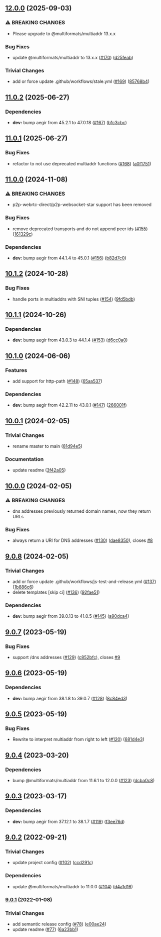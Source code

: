 ## [12.0.0](https://github.com/multiformats/js-multiaddr-to-uri/compare/v11.0.2...v12.0.0) (2025-09-03)

### ⚠ BREAKING CHANGES

* Please upgrade to @multiformats/multiaddr 13.x.x

### Bug Fixes

* update @multiformats/multiaddr to 13.x.x ([#170](https://github.com/multiformats/js-multiaddr-to-uri/issues/170)) ([d25feab](https://github.com/multiformats/js-multiaddr-to-uri/commit/d25feab54be04dd7a2f6964daf190f3e82df9acc))

### Trivial Changes

* add or force update .github/workflows/stale.yml ([#169](https://github.com/multiformats/js-multiaddr-to-uri/issues/169)) ([85768b4](https://github.com/multiformats/js-multiaddr-to-uri/commit/85768b454ab3cdd918f9f1bf16d9b755690d3bf6))

## [11.0.2](https://github.com/multiformats/js-multiaddr-to-uri/compare/v11.0.1...v11.0.2) (2025-06-27)

### Dependencies

* **dev:** bump aegir from 45.2.1 to 47.0.18 ([#167](https://github.com/multiformats/js-multiaddr-to-uri/issues/167)) ([b1c3cbc](https://github.com/multiformats/js-multiaddr-to-uri/commit/b1c3cbc8d73259244d42106d949ef5d9e198111a))

## [11.0.1](https://github.com/multiformats/js-multiaddr-to-uri/compare/v11.0.0...v11.0.1) (2025-06-27)

### Bug Fixes

* refactor to not use deprecated multiaddr functions ([#168](https://github.com/multiformats/js-multiaddr-to-uri/issues/168)) ([a0f1751](https://github.com/multiformats/js-multiaddr-to-uri/commit/a0f1751e6f24fb1997814816138347feec16432d))

## [11.0.0](https://github.com/multiformats/js-multiaddr-to-uri/compare/v10.1.2...v11.0.0) (2024-11-08)

### ⚠ BREAKING CHANGES

* p2p-webrtc-direct/p2p-websocket-star support has been removed

### Bug Fixes

* remove deprecated transports and do not append peer ids ([#155](https://github.com/multiformats/js-multiaddr-to-uri/issues/155)) ([161329c](https://github.com/multiformats/js-multiaddr-to-uri/commit/161329ca991cf967a60762b41535e16d0282a70b))

### Dependencies

* **dev:** bump aegir from 44.1.4 to 45.0.1 ([#156](https://github.com/multiformats/js-multiaddr-to-uri/issues/156)) ([b82d7c0](https://github.com/multiformats/js-multiaddr-to-uri/commit/b82d7c0133abf5fe63bfdba1a6cc37aab61fc3ca))

## [10.1.2](https://github.com/multiformats/js-multiaddr-to-uri/compare/v10.1.1...v10.1.2) (2024-10-28)

### Bug Fixes

* handle ports in multiaddrs with SNI tuples ([#154](https://github.com/multiformats/js-multiaddr-to-uri/issues/154)) ([9fd5bdb](https://github.com/multiformats/js-multiaddr-to-uri/commit/9fd5bdbd74f63e61109fe7183bf75f8c69aa357a))

## [10.1.1](https://github.com/multiformats/js-multiaddr-to-uri/compare/v10.1.0...v10.1.1) (2024-10-26)

### Dependencies

* **dev:** bump aegir from 43.0.3 to 44.1.4 ([#153](https://github.com/multiformats/js-multiaddr-to-uri/issues/153)) ([d6cc0a0](https://github.com/multiformats/js-multiaddr-to-uri/commit/d6cc0a0ac4d172b4fcdba842b4cf28baeab60785))

## [10.1.0](https://github.com/multiformats/js-multiaddr-to-uri/compare/v10.0.1...v10.1.0) (2024-06-06)


### Features

* add support for http-path ([#148](https://github.com/multiformats/js-multiaddr-to-uri/issues/148)) ([65aa537](https://github.com/multiformats/js-multiaddr-to-uri/commit/65aa5376e45cdec80e4bcc8008cb9c63abd1db25))


### Dependencies

* **dev:** bump aegir from 42.2.11 to 43.0.1 ([#147](https://github.com/multiformats/js-multiaddr-to-uri/issues/147)) ([266001f](https://github.com/multiformats/js-multiaddr-to-uri/commit/266001f8f6e56a542eb7225f1fb95b48199aeebf))

## [10.0.1](https://github.com/multiformats/js-multiaddr-to-uri/compare/v10.0.0...v10.0.1) (2024-02-05)


### Trivial Changes

* rename master to main ([81d94e5](https://github.com/multiformats/js-multiaddr-to-uri/commit/81d94e52582ecaeeab5513ffa68ad305f9e73b47))


### Documentation

* update readme ([3f42a05](https://github.com/multiformats/js-multiaddr-to-uri/commit/3f42a05e56fa7062dbee777bec00fb5ee136b2e5))

## [10.0.0](https://github.com/multiformats/js-multiaddr-to-uri/compare/v9.0.8...v10.0.0) (2024-02-05)


### ⚠ BREAKING CHANGES

* dns addresses previously returned domain names, now they return URLs

### Bug Fixes

* always return a URI for DNS addresses ([#130](https://github.com/multiformats/js-multiaddr-to-uri/issues/130)) ([dae8350](https://github.com/multiformats/js-multiaddr-to-uri/commit/dae835053d4e9e0f4ce4dab57e98b4d996999653)), closes [#8](https://github.com/multiformats/js-multiaddr-to-uri/issues/8)

## [9.0.8](https://github.com/multiformats/js-multiaddr-to-uri/compare/v9.0.7...v9.0.8) (2024-02-05)


### Trivial Changes

* add or force update .github/workflows/js-test-and-release.yml ([#137](https://github.com/multiformats/js-multiaddr-to-uri/issues/137)) ([1b886c6](https://github.com/multiformats/js-multiaddr-to-uri/commit/1b886c6d05105fbb8311a5d8fd0c2fc54bc8d911))
* delete templates [skip ci] ([#136](https://github.com/multiformats/js-multiaddr-to-uri/issues/136)) ([92fae51](https://github.com/multiformats/js-multiaddr-to-uri/commit/92fae51fe27f86a10ef5a0e013366f97715b30d5))


### Dependencies

* **dev:** bump aegir from 39.0.13 to 41.0.5 ([#145](https://github.com/multiformats/js-multiaddr-to-uri/issues/145)) ([a90dca4](https://github.com/multiformats/js-multiaddr-to-uri/commit/a90dca4b412ef38eca54bf58bf727eeb357a83ed))

## [9.0.7](https://github.com/multiformats/js-multiaddr-to-uri/compare/v9.0.6...v9.0.7) (2023-05-19)


### Bug Fixes

* support /dns addresses ([#129](https://github.com/multiformats/js-multiaddr-to-uri/issues/129)) ([c852bfc](https://github.com/multiformats/js-multiaddr-to-uri/commit/c852bfca681112246483a8c98d46ad1d1384ba1c)), closes [#9](https://github.com/multiformats/js-multiaddr-to-uri/issues/9)

## [9.0.6](https://github.com/multiformats/js-multiaddr-to-uri/compare/v9.0.5...v9.0.6) (2023-05-19)


### Dependencies

* **dev:** bump aegir from 38.1.8 to 39.0.7 ([#128](https://github.com/multiformats/js-multiaddr-to-uri/issues/128)) ([8c84ed3](https://github.com/multiformats/js-multiaddr-to-uri/commit/8c84ed3d89f1116eccc6f6044f0ee6ea75c6ae00))

## [9.0.5](https://github.com/multiformats/js-multiaddr-to-uri/compare/v9.0.4...v9.0.5) (2023-05-19)


### Bug Fixes

* Rewrite to interpret multiaddr from right to left ([#120](https://github.com/multiformats/js-multiaddr-to-uri/issues/120)) ([681d4e3](https://github.com/multiformats/js-multiaddr-to-uri/commit/681d4e3f07b7e721e3a2eccc9905e76110f4dfbb))

## [9.0.4](https://github.com/multiformats/js-multiaddr-to-uri/compare/v9.0.3...v9.0.4) (2023-03-20)


### Dependencies

* bump @multiformats/multiaddr from 11.6.1 to 12.0.0 ([#123](https://github.com/multiformats/js-multiaddr-to-uri/issues/123)) ([dcba0c8](https://github.com/multiformats/js-multiaddr-to-uri/commit/dcba0c8f4bc1079fbb138f79d88b891d3976de75))

## [9.0.3](https://github.com/multiformats/js-multiaddr-to-uri/compare/v9.0.2...v9.0.3) (2023-03-17)


### Dependencies

* **dev:** bump aegir from 37.12.1 to 38.1.7 ([#119](https://github.com/multiformats/js-multiaddr-to-uri/issues/119)) ([f3ee76d](https://github.com/multiformats/js-multiaddr-to-uri/commit/f3ee76d2602bc84af1ce0ec179ff67ceb03376e8))

## [9.0.2](https://github.com/multiformats/js-multiaddr-to-uri/compare/v9.0.1...v9.0.2) (2022-09-21)


### Trivial Changes

* update project config ([#102](https://github.com/multiformats/js-multiaddr-to-uri/issues/102)) ([ccd291c](https://github.com/multiformats/js-multiaddr-to-uri/commit/ccd291ce522a0ddbacd2ff64dc8ffcdab2156358))


### Dependencies

* update @multiformats/multiaddr to 11.0.0 ([#104](https://github.com/multiformats/js-multiaddr-to-uri/issues/104)) ([d4a1d16](https://github.com/multiformats/js-multiaddr-to-uri/commit/d4a1d163ab92704c216a2ae5b764c2e6e303bcea))

### [9.0.1](https://github.com/multiformats/js-multiaddr-to-uri/compare/v9.0.0...v9.0.1) (2022-01-08)


### Trivial Changes

* add semantic release config ([#78](https://github.com/multiformats/js-multiaddr-to-uri/issues/78)) ([e00ae24](https://github.com/multiformats/js-multiaddr-to-uri/commit/e00ae2450b5ead66c5331e7be35144537533a0c7))
* update readme ([#77](https://github.com/multiformats/js-multiaddr-to-uri/issues/77)) ([6a23bb1](https://github.com/multiformats/js-multiaddr-to-uri/commit/6a23bb11df228abb08188c443c7677ee5c679953))
